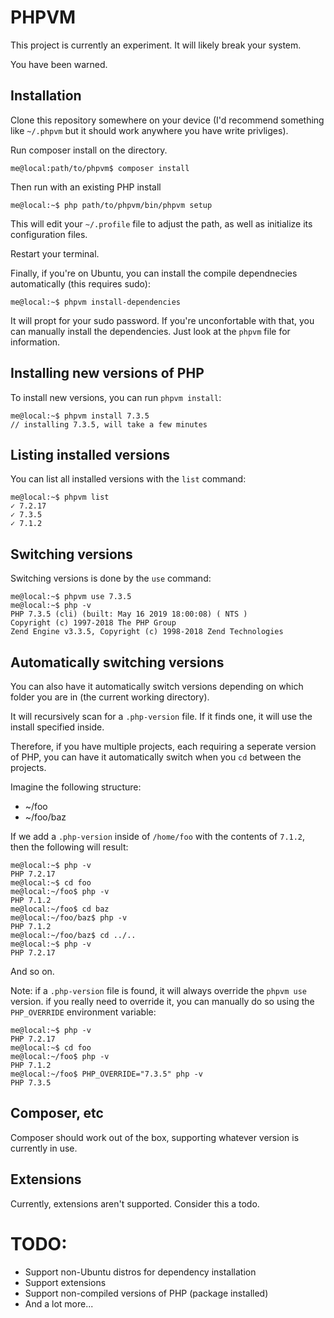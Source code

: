 # PHPVM

This project is currently an experiment. It will likely break your system.

You have been warned.

## Installation

Clone this repository somewhere on your device (I'd recommend something like `~/.phpvm` but it should work anywhere you have write privliges).

Run composer install on the directory.

```console
me@local:path/to/phpvm$ composer install
```

Then run with an existing PHP install

```console
me@local:~$ php path/to/phpvm/bin/phpvm setup
```

This will edit your `~/.profile` file to adjust the path, as well as initialize its configuration files.

Restart your terminal.

Finally, if you're on Ubuntu, you can install the compile dependnecies automatically (this requires sudo):

```console
me@local:~$ phpvm install-dependencies
```

It will propt for your sudo password. If you're unconfortable with that, you can manually install the dependencies. Just look at the `phpvm` file for information.

## Installing new versions of PHP

To install new versions, you can run `phpvm install`:

```console
me@local:~$ phpvm install 7.3.5
// installing 7.3.5, will take a few minutes
```

## Listing installed versions

You can list all installed versions with the `list` command:

```console
me@local:~$ phpvm list
✓ 7.2.17
✓ 7.3.5
✓ 7.1.2
```

## Switching versions

Switching versions is done by the `use` command:

```console
me@local:~$ phpvm use 7.3.5
me@local:~$ php -v
PHP 7.3.5 (cli) (built: May 16 2019 18:00:08) ( NTS )
Copyright (c) 1997-2018 The PHP Group
Zend Engine v3.3.5, Copyright (c) 1998-2018 Zend Technologies
```

## Automatically switching versions

You can also have it automatically switch versions depending on which folder you are in (the current working directory).

It will recursively scan for a `.php-version` file. If it finds one, it will use the install specified inside.

Therefore, if you have multiple projects, each requiring a seperate version of PHP, you can have it automatically switch when you `cd` between the projects.

Imagine the following structure:

* ~/foo
* ~/foo/baz

If we add a `.php-version` inside of `/home/foo` with the contents of `7.1.2`, then the following will result:

```console
me@local:~$ php -v
PHP 7.2.17
me@local:~$ cd foo
me@local:~/foo$ php -v
PHP 7.1.2
me@local:~/foo$ cd baz
me@local:~/foo/baz$ php -v
PHP 7.1.2
me@local:~/foo/baz$ cd ../..
me@local:~$ php -v
PHP 7.2.17
```

And so on.

Note: if a `.php-version` file is found, it will always override the `phpvm use` version. if you really need to override it, you can manually do so using the `PHP_OVERRIDE` environment variable:

```console
me@local:~$ php -v
PHP 7.2.17
me@local:~$ cd foo
me@local:~/foo$ php -v
PHP 7.1.2
me@local:~/foo$ PHP_OVERRIDE="7.3.5" php -v
PHP 7.3.5
```

## Composer, etc

Composer should work out of the box, supporting whatever version is currently in use.

## Extensions

Currently, extensions aren't supported. Consider this a todo.

# TODO:

* Support non-Ubuntu distros for dependency installation
* Support extensions
* Support non-compiled versions of PHP (package installed)
* And a lot more...